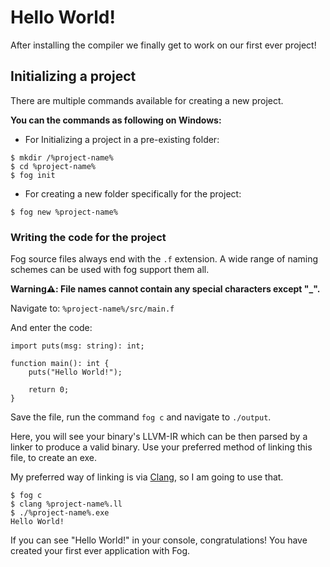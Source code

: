 # Hello World!

After installing the compiler we finally get to work on our first ever project!

## Initializing a project

There are multiple commands available for creating a new project.

**You can the commands as following on Windows:**

- For Initializing a project in a pre-existing folder:

```console
$ mkdir /%project-name%
$ cd %project-name%
$ fog init
```

- For creating a new folder specifically for the project:

```console
$ fog new %project-name%
```

### Writing the code for the project

Fog source files always end with the `.f` extension. A wide range of naming schemes can be used with fog support them all.

**Warning⚠️: File names cannot contain any special characters except "_".**

Navigate to: `%project-name%/src/main.f`

And enter the code:

```fog
import puts(msg: string): int;

function main(): int {
    puts("Hello World!");
    
    return 0;
}
```

Save the file, run the command `fog c` and navigate to `./output`.

Here, you will see your binary's LLVM-IR which can be then parsed by a linker to produce a valid binary.
Use your preferred method of linking this file, to create an exe.

My preferred way of linking is via [Clang](https://clang.llvm.org/), so I am going to use that.

```console
$ fog c
$ clang %project-name%.ll
$ ./%project-name%.exe
Hello World!
```

If you can see "Hello World!" in your console, congratulations! You have created your first ever application with Fog.
